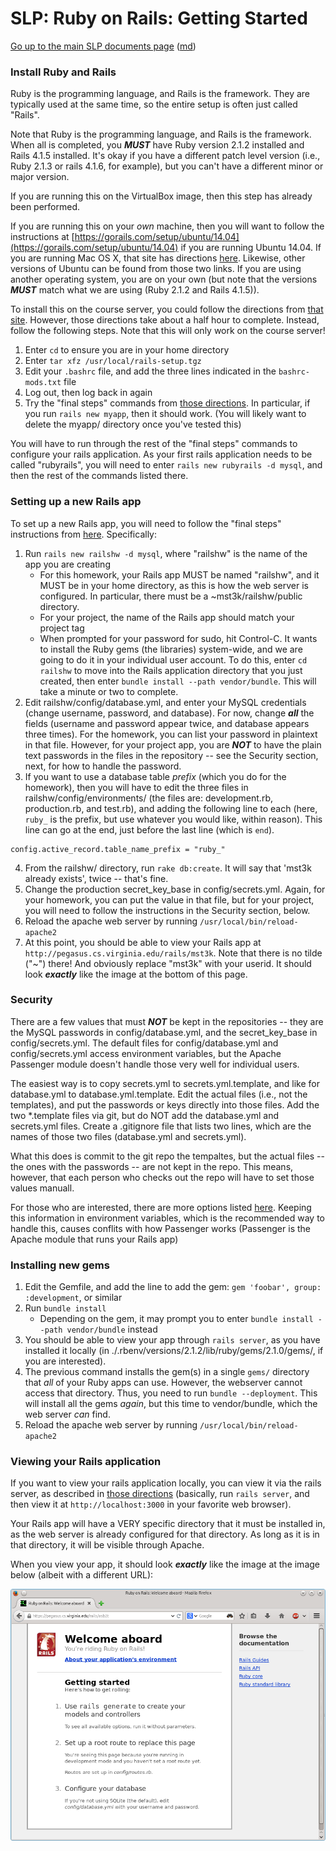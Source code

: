 SLP: Ruby on Rails: Getting Started
===================================

[Go up to the main SLP documents page](index.html) ([md](index.md))

### Install Ruby and Rails

Ruby is the programming language, and Rails is the framework.  They are typically used at the same time, so the entire setup is often just called "Rails".

Note that Ruby is the programming language, and Rails is the framework.  When all is completed, you ***MUST*** have Ruby version 2.1.2 installed and Rails 4.1.5 installed.  It's okay if you have a different patch level version (i.e., Ruby 2.1.3 or rails 4.1.6, for example), but you can't have a different minor or major version.

If you are running this on the VirtualBox image, then this step has already been performed.

If you are running this on your *own* machine, then you will want to follow the instructions at [https://gorails.com/setup/ubuntu/14.04](https://gorails.com/setup/ubuntu/14.04) if you are running Ubuntu 14.04.  If you are running Mac OS X, that site has directions [here](https://gorails.com/setup/osx).  Likewise, other versions of Ubuntu can be found from those two links.  If you are using another operating system, you are on your own (but note that the versions ***MUST*** match what we are using (Ruby 2.1.2 and Rails 4.1.5)).

To install this on the course server, you could follow the directions from [that site](https://gorails.com/setup/ubuntu/14.04).  However, those directions take about a half hour to complete.  Instead, follow the following steps.  Note that this will only work on the course server!

1. Enter `cd` to ensure you are in your home directory
2. Enter `tar xfz /usr/local/rails-setup.tgz`
3. Edit your `.bashrc` file, and add the three lines indicated in the `bashrc-mods.txt` file
4. Log out, then log back in again
5. Try the "final steps" commands from [those directions](https://gorails.com/setup/ubuntu/14.04).  In particular, if you run `rails new myapp`, then it should work.  (You will likely want to delete the myapp/ directory once you've tested this)

You will have to run through the rest of the "final steps" commands to configure your rails application.  As your first rails application needs to be called "rubyrails", you will need to enter `rails new rubyrails -d mysql`, and then the rest of the commands listed there.

### Setting up a new Rails app

To set up a new Rails app, you will need to follow the "final steps" instructions from [here](https://gorails.com/setup/ubuntu/14.04).  Specifically:

1. Run `rails new railshw -d mysql`, where "railshw" is the name of the app you are creating
    - For this homework, your Rails app MUST be named "railshw", and it MUST be in your home directory, as this is how the web server is configured.  In particular, there must be a ~mst3k/railshw/public directory.
    - For your project, the name of the Rails app should match your project tag
    - When prompted for your password for sudo, hit Control-C.  It wants to install the Ruby gems (the libraries) system-wide, and we are going to do it in your individual user account.  To do this, enter `cd railshw` to move into the Rails application directory that you just created, then enter `bundle install --path vendor/bundle`.  This will take a minute or two to complete.
2. Edit railshw/config/database.yml, and enter your MySQL credentials (change username, password, and database).  For now, change ***all*** the fields (username and password appear twice, and database appears three times).  For the homework, you can list your password in plaintext in that file.  However, for your project app, you are ***NOT*** to have the plain text passwords in the files in the repository -- see the Security section, next, for how to handle the password.
3. If you want to use a database table *prefix* (which you do for the homework), then you will have to edit the three files in railshw/config/environments/ (the files are: development.rb, production.rb, and test.rb), and adding the following line to each (here, `ruby_` is the prefix, but use whatever you would like, within reason).  This line can go at the end, just before the last line (which is `end`).
```
config.active_record.table_name_prefix = "ruby_"
```
4. From the railshw/ directory, run `rake db:create`.  It will say that 'mst3k already exists', twice -- that's fine.
5. Change the production secret\_key\_base in config/secrets.yml.  Again, for your homework, you can put the value in that file, but for your project, you will need to follow the instructions in the Security section, below.
6. Reload the apache web server by running `/usr/local/bin/reload-apache2`
7. At this point, you should be able to view your Rails app at `http://pegasus.cs.virginia.edu/rails/mst3k`.  Note that there is no tilde ("~") there!  And obviously replace "mst3k" with your userid.  It should look ***exactly*** like the image at the bottom of this page.


### Security

There are a few values that must ***NOT*** be kept in the repositories -- they are the MySQL passwords in config/database.yml, and the secret\_key\_base in config/secrets.yml.  The default files for config/database.yml and config/secrets.yml access environment variables, but the Apache Passenger module doesn't handle those very well for individual users.

The easiest way is to copy secrets.yml to secrets.yml.template, and like for database.yml to database.yml.template.  Edit the actual files (i.e., not the templates), and put the passwords or keys directly into those files.  Add the two *.template files via git, but do NOT add the database.yml and secrets.yml files.  Create a .gitignore file that lists two lines, which are the names of those two files (database.yml and secrets.yml).

What this does is commit to the git repo the tempaltes, but the actual files -- the ones with the passwords -- are not kept in the repo.  This means, however, that each person who checks out the repo will have to set those values manuall.

For those who are interested, there are more options listed [here](http://railsapps.github.io/rails-environment-variables.html).  Keeping this information in environment variables, which is the recommended way to handle this, causes conflits with how Passenger works (Passenger is the Apache module that runs your Rails app)


### Installing new gems

1. Edit the Gemfile, and add the line to add the gem: `gem 'foobar', group: :development`, or similar
2. Run `bundle install`
    - Depending on the gem, it may prompt you to enter `bundle install --path vendor/bundle` instead
3. You should be able to view your app through `rails server`, as you have installed it locally (in ./.rbenv/versions/2.1.2/lib/ruby/gems/2.1.0/gems/, if you are interested).
4. The previous command installs the gem(s) in a single `gems/` directory that *all* of your Ruby apps can use.  However, the webserver cannot access that directory.  Thus, you need to run `bundle --deployment`.  This will install all the gems *again*, but this time to vendor/bundle, which the web server *can* find.
4. Reload the apache web server by running `/usr/local/bin/reload-apache2`

### Viewing your Rails application

If you want to view your rails application locally, you can view it via the rails server, as described in [those directions](https://gorails.com/setup/ubuntu/14.04) (basically, run `rails server`, and then view it at `http://localhost:3000` in your favorite web browser).

Your Rails app will have a VERY specific directory that it must be installed in, as the web server is already configured for that directory.  As long as it is in that directory, it will be visible through Apache.

When you view your app, it should look ***exactly*** like the image at the image below (albeit with a different URL):

![](images/rails-initial.png)
